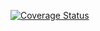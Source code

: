 [![Coverage Status](https://coveralls.io/repos/github/domnichds/lab05/badge.svg?branch=maint&service=github)](https://coveralls.io/github/domnichds/lab05?branch=main)


